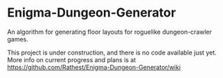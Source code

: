 # Enigma-Dungeon-Generator
An algorithm for generating floor layouts for roguelike dungeon-crawler games.

This project is under construction, and there is no code available just yet. More info on current progress and plans is at https://github.com/Rathest/Enigma-Dungeon-Generator/wiki
